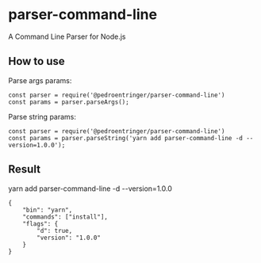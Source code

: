 # parser-command-line
A Command Line Parser for Node.js

## How to use

Parse args params:
```
const parser = require('@pedroentringer/parser-command-line')
const params = parser.parseArgs();
```

Parse string params:
```
const parser = require('@pedroentringer/parser-command-line')
const params = parser.parseString('yarn add parser-command-line -d --version=1.0.0');
```

## Result
yarn add parser-command-line -d --version=1.0.0
```
{
    "bin": "yarn",
    "commands": ["install"],
    "flags": {
        "d": true,
        "version": "1.0.0"
    }
}
```